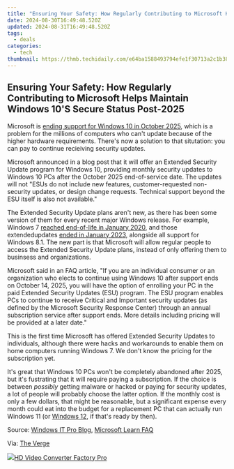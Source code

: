 ```yaml
---
title: "Ensuring Your Safety: How Regularly Contributing to Microsoft Helps Maintain Windows 10'S Secure Status Post-2025"
date: 2024-08-30T16:49:48.520Z
updated: 2024-08-31T16:49:48.520Z
tags:
  - deals
categories:
  - tech
thumbnail: https://thmb.techidaily.com/e64ba1588493794efe1f30713a2c1b387c63e2ee11d657d48f4608e17ab1d777.jpg
---
```


## Ensuring Your Safety: How Regularly Contributing to Microsoft Helps Maintain Windows 10'S Secure Status Post-2025

Microsoft is [ending support for Windows 10 in October 2025](https://remote-screen-capture.techidaily.com/new-in-2024-screenflow-unleashed-the-ultimate-macos-experience/), which is a problem for the millions of computers who can't update because of the higher hardware requirements. There's now a solution to that situtation: you can pay to continue recieiving security updates.

 Microsoft announced in a blog post that it will offer an Extended Security Update program for Windows 10, providing monthly security updates to Windows 10 PCs after the October 2025 end-of-service date. The updates will not "ESUs do not include new features, customer-requested non-security updates, or design change requests. Technical support beyond the ESU itself is also not available."

 The Extended Security Update plans aren't new, as there has been some version of them for every recent major Windows release. For example, Windows 7 [reached end-of-life in January 2020](https://fox-helps.techidaily.com/new-seamless-tiktok-broadcasts-with-zoom-protocols-for-2024/), and those extendedupdates [ended in January 2023](https://ai-vdieo-software.techidaily.com/new-from-amateur-to-ace-mastering-the-art-of-professional-movie-making/), alongside all support for Windows 8.1\. The new part is that Microsoft will allow regular people to access the Extended Security Update plans, instead of only offering them to businsess and organizations.

 Microsoft said in an FAQ article, "If you are an individual consumer or an organization who elects to continue using Windows 10 after support ends on October 14, 2025, you will have the option of enrolling your PC in the paid Extended Security Updates (ESU) program. The ESU program enables PCs to continue to receive Critical and Important security updates (as defined by the Microsoft Security Response Center) through an annual subscription service after support ends. More details including pricing will be provided at a later date."

 This is the first time Microsoft has offered Extended Security Updates to individuals, although there were hacks and workarounds to enable them on home computers running Windows 7\. We don't know the pricing for the subscription yet.

 It's great that Windows 10 PCs won't be completely abandoned after 2025, but it's fustrating that it will require paying a subscription. If the choice is between _possibly_ getting malware or hacked or paying for security updates, a lot of people will probably choose the latter option. If the monthly cost is only a few dollars, that might be reasonable, but a significant expense every month could eat into the budget for a replacement PC that can actually run Windows 11 (or [Windows 12](https://some-techniques.techidaily.com/updated-harness-the-full-potential-of-your-videos-with-simple-cuts-on-windows/), if that's ready by then).

 Source: [Windows IT Pro Blog](https://techcommunity.microsoft.com/t5/windows-it-pro-blog/plan-for-windows-10-eos-with-windows-11-windows-365-and-esu/ba-p/4000414), [Microsoft Learn FAQ](https://learn.microsoft.com/en-us/lifecycle/faq/windows) 

 Via: [The Verge](https://www.theverge.com/2023/12/5/23988896/microsoft-windows-10-extended-security-updates-consumers-paid)

<ins class="adsbygoogle"
     style="display:block"
     data-ad-format="autorelaxed"
     data-ad-client="ca-pub-7571918770474297"
     data-ad-slot="1223367746"></ins>



<ins class="adsbygoogle"
     style="display:block"
     data-ad-client="ca-pub-7571918770474297"
     data-ad-slot="8358498916"
     data-ad-format="auto"
     data-full-width-responsive="true"></ins>



<!-- affiliate ads begin -->
<a href="https://secure.2checkout.com/order/checkout.php?PRODS=4537546&QTY=1&AFFILIATE=108875&CART=1"><img src="https://secure.avangate.com/images/merchant/4b0a0290ad7df100b77e86839989a75e/products/7_copy_2_2_hdpro.png" border="0">HD Video Converter Factory Pro</a>
<!-- affiliate ads end -->